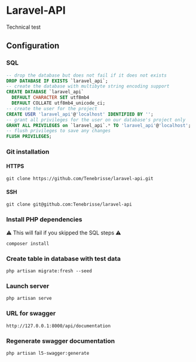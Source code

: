 # Laravel-API

Technical test

## Configuration

### SQL
```sql
-- drop the database but does not fail if it does not exists
DROP DATABASE IF EXISTS `laravel_api`;
-- create the database with multibyte string encoding support
CREATE DATABASE `laravel_api`
  DEFAULT CHARACTER SET utf8mb4
  DEFAULT COLLATE utf8mb4_unicode_ci;
-- create the user for the project
CREATE USER 'laravel_api'@'localhost' IDENTIFIED BY '';
-- grant all privileges for the user on our database's project only
GRANT ALL PRIVILEGES on `laravel_api`.* TO 'laravel_api'@'localhost';
-- flush privileges to save any changes
FLUSH PRIVILEGES;
```

### Git installation

#### HTTPS
```shell
git clone https://github.com/Tenebrisse/laravel-api.git
```

#### SSH
```shell
git clone git@github.com:Tenebrisse/laravel-api
```

### Install PHP dependencies
⚠️ This will fail if you skipped the SQL steps ⚠️
```shell
composer install
```

### Create table in database with test data
```shell
php artisan migrate:fresh --seed
```

### Launch server
```shell
php artisan serve
```

### URL for swagger
```
http://127.0.0.1:8000/api/documentation
```

### Regenerate swagger documentation
```shell
php artisan l5-swagger:generate
```
